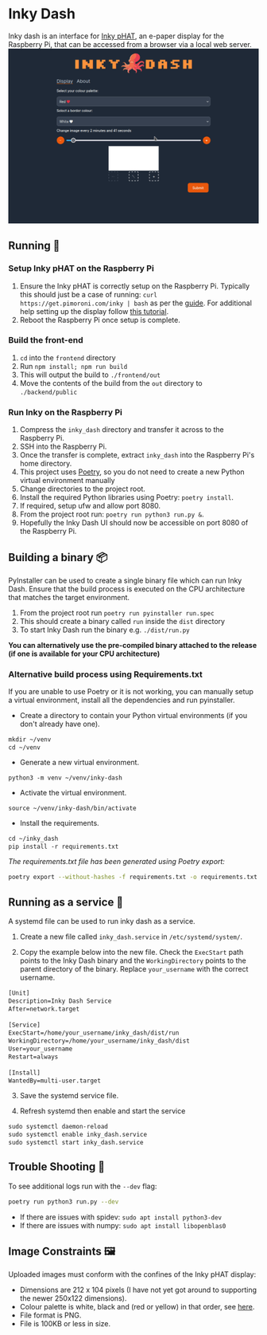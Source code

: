 # Inky Dash
Inky dash is an interface for [Inky pHAT](https://shop.pimoroni.com/products/inky-phat?variant=12549254217811), an e-paper display for the Raspberry Pi, that can be accessed from a browser via a local web server.
![demo](./demo.gif)

## Running 🏃
### Setup Inky pHAT on the Raspberry Pi
1. Ensure the Inky pHAT is correctly setup on the Raspberry Pi. Typically this should just be a case of running:
`curl https://get.pimoroni.com/inky | bash` as per the [guide](https://learn.pimoroni.com/article/getting-started-with-inky-phat).
For additional help setting up the display follow [this tutorial](https://learn.pimoroni.com/tutorial/sandyj/getting-started-with-inky-phat).
2. Reboot the Raspberry Pi once setup is complete.
### Build the front-end
1. `cd` into the `frontend` directory
2. Run `npm install; npm run build`
3. This will output the build to `./frontend/out`
4. Move the contents of the build from the `out` directory to `./backend/public`
### Run Inky on the Raspberry Pi
1. Compress the `inky_dash` directory and transfer it across to the Raspberry Pi.
2. SSH into the Raspberry Pi.
3. Once the transfer is complete, extract `inky_dash` into the Raspberry Pi's home directory.
4. This project uses [Poetry](https://python-poetry.org/), so you do not need to create a new Python virtual environment manually
5. Change directories to the project root.
6. Install the required Python libraries using Poetry: `poetry install`.
7. If required, setup ufw and allow port 8080.
8. From the project root run: `poetry run python3 run.py &`.
9. Hopefully the Inky Dash UI should now be accessible on port 8080 of the Raspberry Pi.

## Building a binary 📦
PyInstaller can be used to create a single binary file which can run Inky Dash.
Ensure that the build process is executed on the CPU architecture that matches the target environment.
1. From the project root run `poetry run pyinstaller run.spec`
2. This should create a binary called `run` inside the `dist` directory
3. To start Inky Dash run the binary e.g. `./dist/run.py`

**You can alternatively use the pre-compiled binary attached to the release (if one is available for your CPU architecture)**

### Alternative build process using Requirements.txt
If you are unable to use Poetry or it is not working, you can manually setup a virtual environment, install all the dependencies and run pyinstaller.

- Create a directory to contain your Python virtual environments (if you don't already have one).

```
mkdir ~/venv
cd ~/venv
```

- Generate a new virtual environment.

```
python3 -m venv ~/venv/inky-dash
```

- Activate the virtual environment.

```
source ~/venv/inky-dash/bin/activate
```

- Install the requirements.

```
cd ~/inky_dash
pip install -r requirements.txt
```

*The requirements.txt file has been generated using Poetry export:*

```bash
poetry export --without-hashes -f requirements.txt -o requirements.txt
```

## Running as a service 📎

A systemd file can be used to run inky dash as a service.

1. Create a new file called `inky_dash.service` in `/etc/systemd/system/`.

2. Copy the example below into the new file. Check the `ExecStart` path points to the Inky Dash binary and the `WorkingDirectory` points to the parent directory of the binary. Replace `your_username` with the correct username.

```
[Unit]
Description=Inky Dash Service
After=network.target

[Service]
ExecStart=/home/your_username/inky_dash/dist/run
WorkingDirectory=/home/your_username/inky_dash/dist
User=your_username
Restart=always

[Install]
WantedBy=multi-user.target
```

3. Save the systemd service file.

4. Refresh systemd then enable and start the service

```
sudo systemctl daemon-reload
sudo systemctl enable inky_dash.service
sudo systemctl start inky_dash.service
```


## Trouble Shooting 🎯
To see additional logs run with the `--dev` flag:

```bash
poetry run python3 run.py --dev
```

- If there are issues with spidev: `sudo apt install python3-dev`
- If there are issues with numpy: `sudo apt install libopenblas0`


## Image Constraints 🖼️
Uploaded images must conform with the confines of the Inky pHAT display:
- Dimensions are 212 x 104 pixels (I have not yet got around to supporting the newer 250x122 dimensions).
- Colour palette is white, black and (red or yellow) in that order, see [here](https://github.com/pimoroni/inky/blob/master/tools/inky-palette.gpl).
- File format is PNG.
- File is 100KB or less in size.
